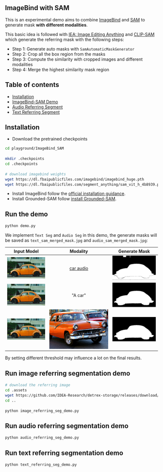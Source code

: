 ## ImageBind with SAM

This is an experimental demo aims to combine [ImageBind](https://github.com/facebookresearch/ImageBind) and [SAM](https://github.com/facebookresearch/segment-anything) to generate mask **with different modalities**.

This basic idea is followed with [IEA: Image Editing Anything](https://github.com/feizc/IEA) and [CLIP-SAM](https://github.com/maxi-w/CLIP-SAM) which generate the referring mask with the following steps:

- Step 1: Generate auto masks with `SamAutomaticMaskGenerator`
- Step 2: Crop all the box region from the masks
- Step 3: Compute the similarity with cropped images and different modalities
- Step 4: Merge the highest similarity mask region

## Table of contents
- [Installation](#installation)
- [ImageBind-SAM Demo](#run-the-demo)
- [Audio Referring Segment](#run-audio-referring-segment-demo)
- [Text Referring Segment](#run-text-referring-segment-demo)



## Installation
- Download the pretrained checkpoints

```bash
cd playground/ImageBind_SAM

mkdir .checkpoints
cd .checkpoints

# download imagebind weights
wget https://dl.fbaipublicfiles.com/imagebind/imagebind_huge.pth
wget https://dl.fbaipublicfiles.com/segment_anything/sam_vit_h_4b8939.pth
```

- Install ImageBind follow the [official installation guidance](https://github.com/facebookresearch/ImageBind#usage).
- Install Grounded-SAM follow [install Grounded-SAM](https://github.com/IDEA-Research/Grounded-Segment-Anything#installation).


## Run the demo
```bash
python demo.py
```

We implement `Text Seg` and `Audio Seg` in this demo, the generate masks will be saved as `text_sam_merged_mask.jpg` and `audio_sam_merged_mask.jpg`:

<div align="center">

| Input Model | Modality | Generate Mask |
|:----:|:----:|:----:|
| ![](./.assets/car_image.jpg) | [car audio](./.assets/car_audio.wav) | ![](https://github.com/IDEA-Research/detrex-storage/blob/main/assets/grounded_sam/imagebind_sam/audio_sam_merged_mask_new.jpg?raw=true) |
| ![](./.assets/car_image.jpg) | "A car" | ![](https://github.com/IDEA-Research/detrex-storage/blob/main/assets/grounded_sam/imagebind_sam/text_sam_merged_mask.jpg?raw=true) |
| ![](./.assets/car_image.jpg) | ![](https://github.com/IDEA-Research/detrex-storage/blob/main/assets/grounded_sam/imagebind_sam/referring_car_image.jpg?raw=true) | ![](https://github.com/IDEA-Research/detrex-storage/blob/main/assets/grounded_sam/imagebind_sam/image_referring_sam_merged_mask.jpg?raw=true) |


</div>

By setting different threshold may influence a lot on the final results.

## Run image referring segmentation demo
```bash
# download the referring image
cd .assets
wget https://github.com/IDEA-Research/detrex-storage/releases/download/grounded-sam-storage/referring_car_image.jpg
cd ..

python image_referring_seg_demo.py
```

## Run audio referring segmentation demo
```bash
python audio_referring_seg_demo.py
```

## Run text referring segmentation demo
```bash
python text_referring_seg_demo.py
```